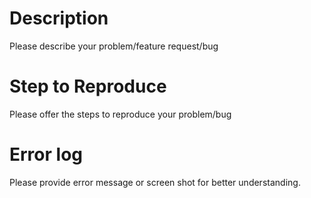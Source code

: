 # Description

Please describe your problem/feature request/bug

# Step to Reproduce

Please offer the steps to reproduce your problem/bug

# Error log

Please provide error message or screen shot for better understanding.